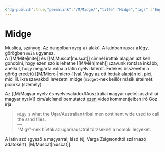 ```yaml
---
{"dg-publish":true,"permalink":"/M/Midge/","title":"Midge","tags":["Englishtexttranslated"],"created":"2023-10-21T04:26","updated":"2024-10-25T23:28"}
---
```



# Midge

Muslica, szúnyog. Az óangolban `mycg(e)` alakú. A latinban `musca` a légy, görögben `muia` ugyanez.  
A [[M/Mite\|mite]] és [[M/Muscat\|muscat]] címnél írottak alapján azt kell gondolni, hogy ezen szó is lehetne [[M/Méh\|méh]] szavunk rontása inkább, anélkül, hogy megjárta volna a latin nyelvi kitérőt. Érdekes összevetni a görög eredetű [[M/Micro-\|micro-]]val. Vagy az ott írottak alapján ici, pici, mici ill. ikra szavakból levezetni midge (`midget`-nek beillő) másik értelmét: picúrka (személy).  

Az [[M/Magyar nyelv és nyelvcsaládok#Ausztráliai magyar nyelv\|ausztráliai magyar nyelv]] cím/alcímnél bemutatott [ezen](https://youtu.be/EnJ_qFgkdZ8) videó kommentjeiben író Goz írja:  
> `Migy` is what the Ugar/Australian tribal men continent wide used to call the sand flies.  
> —  
> "Migy"-nek hívták az ugari/ausztrál törzseknél a homoki legyeket.  

A latin szó egyező a magyarral; lásd (új, Varga Zsigmondtól származó adatokért) [[M/Muscat\|muscat]].  